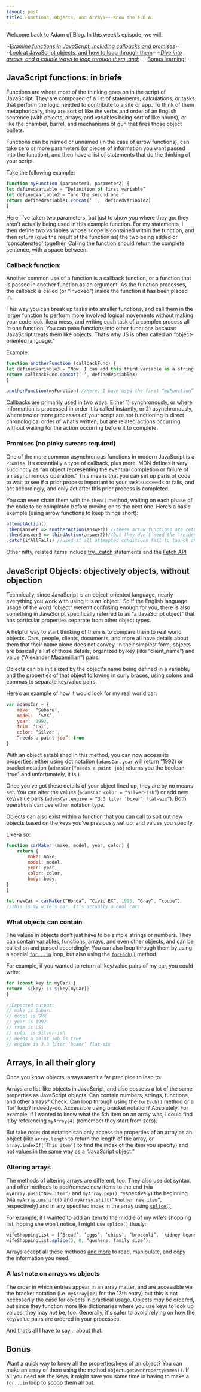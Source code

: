 ```yaml
---
layout: post
title: Functions, Objects, and Arrays---Know the F.O.A.
---
```

Welcome back to Adam of Blog. In this week’s episode, we will:


⋅⋅*[Examine functions in JavaScript, including callbacks and promises](#functions)⋅⋅
⋅⋅*[Look at JavaScript objects, and how to loop through them](#objects)⋅⋅
⋅⋅*[Dive into arrays, and a couple ways to loop through them, and:](#arrays)⋅⋅
⋅⋅*[Bonus learning!](#bonus)⋅⋅



## JavaScript functions: in brief~~s~~

<a name="functions"></a>

Functions are where most of the thinking goes on in the script of JavaScript. They are composed of a list of statements, calculations, or tasks that perform the logic needed to contribute to a site or app. To think of them metaphorically, they are sort of like the verbs and order of an English sentence (with objects, arrays, and variables being sort of like nouns), or like the chamber, barrel, and mechanisms of gun that fires those object bullets. 

Functions can be named or unnamed (in the case of arrow functions), can take zero or more parameters (or pieces of information you want passed into the function), and then have a list of statements that do the thinking of your script.

Take the following example:

```javascript
function myFunction (parameter1, parameter2) {
let definedVariable = “Definition of first variable”
let definedVariable2 = “and the second one.”
return definedVariable1.concat(‘ ‘,  definedVariable2)
}
```

Here, I’ve taken two parameters, but just to show you where they go: they aren’t actually being used in this example function. For my statements, I then define two variables whose scope is contained within the function, and then return (give the result of the function as) the two being added or 'concatenated' together. Calling the function should return the complete sentence, with a space between.


### Callback function: 

Another common use of a function is a callback function, or a function that is passed in another function as an argument. As the function processes, the callback is called (or “invoked”) inside the function it has been placed in. 

This way you can break up tasks into smaller functions, and call them in the larger function to perform more involved logical movements without making your code look like a mess, and writing each task of a complex process all in one function. You can pass functions into other functions because JavaScript treats them like objects. That’s why JS is often called an “object-oriented language.”

Example:

```javascript
function anotherFunction (callbackFunc) {
let definedVariable3 = “Now, I can add this third variable as a string to the other two in this new function by calling the myFunction again.”
return callbackFunc.concat(‘ ‘, definedVariable3)
}

anotherFunction(myFunction) //Here, I have used the first “myFunction” as a callback inside of the “anotherFunction” function.
```

Callbacks are primarily used in two ways. Either 1) synchronously, or where information is processed in order it is called instantly, or 2) asynchronously, where two or more processes of your script are not functioning in direct chronological order of what’s written, but are related actions occurring without waiting for the action occurring before it to complete. 


### Promises (no pinky swears required)

One of the more common asynchronous functions in modern JavaScript is a `Promise`. It’s essentially a type of callback, plus more. MDN defines it very succinctly as “an object representing the eventual completion or failure of an asynchronous operation.”  This means that you can set up parts of code to wait to see if a prior process important to your task succeeds or fails, and act accordingly, and only act after this prior process is completed.

You can even chain them with the `then()` method, waiting on each phase of the code to be completed before moving on to the next one.  Here’s a basic example (using arrow functions to keep things short):

```javascript
attemptAction()
.then(answer => anotherAction(answer)) //these arrow functions are returning results, 
.then(answer2 => thirdAction(answer2))//but they don’t need the ‘return’ keyword.
.catch(ifAllFails) //used if all attempted conditions fail to launch another callback function
```

Other nifty, related items include [try...catch](https://developer.mozilla.org/en-US/docs/Web/JavaScript/Reference/Statements/try...catch) statements and the [Fetch API](https://developer.mozilla.org/en-US/docs/Web/API/Fetch_API)


<a name="objects"></a>

## JavaScript Objects: objectively objects, without objection

Technically, since JavaScript is an object-oriented language, nearly everything you work with using it is an ‘object.’ So if the English language usage of the word “object” weren’t confusing enough for you, there is also something in JavaScript specifically referred to as “a JavaScript object” that has particular properties separate from other object types.

A helpful way to start thinking of them is to compare them to real world objects. Cars, people, clients, documents, and more all have details about them that their name alone does not convey. In their simplest form, objects are basically a list of those details, organized by key (like “client_name”) and value (“Alexander Maxamillian”) pairs. 

Objects can be initialized by the object's name being defined in a variable, and the properties of that object following in curly braces, using colons and commas to separate key/value pairs.

Here’s an example of how it would look for my real world car:

```javascript
var adamsCar = {
	make:  ‘Subaru’,
	model:  ‘SVX’,
	year:  1992,
	trim: ‘LSi’,
	color: ‘Silver’,
	“needs a paint job”: true
}
```

With an object established in this method, you can now access its properties, either using dot notation (`adamsCar.year` will return “1992) or bracket notation (`adamsCar[“needs a paint job`] returns you the boolean ‘true’, and unfortunately, it is.)  

Once you’ve got these details of your object lined up, they are by no means set. You can alter the values (`adamsCar.color = “Silver-ish”`) or add new key/value pairs (`adamsCar.engine = “3.3 liter ‘boxer’ flat-six”`). Both operations can use either notation type. 

Objects can also exist within a function that you can call to spit out new objects based on the keys you’ve previously set up, and values you specify.

Like-a so:

```javascript
function carMaker (make, model, year, color) {
	return {
		make: make,
		model: model,
		year: year,
		color: color,
		body: body,
}
} 

let newCar = carMaker(“Honda”, “Civic EX”, 1995, “Gray”, “coupe”) 
//This is my wife’s car. It’s actually a cool car!
```

### What objects can contain

The values in objects don’t just have to be simple strings or numbers. They can contain variables, functions, arrays, and even other objects, and can be called on and parsed accordingly. You can also loop through them by using a special [`for...in`](https://developer.mozilla.org/en-US/docs/Web/JavaScript/Reference/Statements/for...in) loop, but also using the [`forEach()`](https://developer.mozilla.org/en-US/docs/Web/JavaScript/Reference/Global_Objects/Array/forEach) method.

For example, if you wanted to return all key/value pairs of my car, you could write:

```javascript
for (const key in myCar) {
return `${key} is ${key[myCar]}`
}

//Expected output:
// make is Subaru
// model is SVX
// year is 1992
// trim is LSi
// color is Silver-ish
// needs a paint job is true
// engine is 3.3 liter ‘boxer’ flat-six
```

<a name="arrays"></a>

## Arrays, in all their glory

Once you know objects, arrays aren’t a far precipice to leap to.

Arrays are list-like objects in JavaScript, and also possess a lot of the same properties as JavaScript objects. Can contain numbers, strings, functions, and other arrays? Check. Can loop through using the `forEach()` method or a ‘for’ loop? Indeedy-do. Accessible using bracket notation? Absolutely. For example, if I wanted to know what the 5th item on an array was, I could find it by referencing `myArray[4]` (remember they start from zero).  

But take note: dot notation can only access the properties of an array as an object (like `array.length` to return the length of the array, or `array.indexOf(‘This item’)` to find the index of the item you specify) and not values in the same way as a “JavaScript object.”

### Altering arrays

The methods of altering arrays are different, too. They also use dot syntax, and offer methods to add/remove new items to the end (via `myArray.push(“New item”)` and `myArray.pop()`, respectively) the beginning (via `myArray.unshift()` and `myArray.shift(“Another new item”`, respectively) and in any specified index in the array using [`splice()`](https://developer.mozilla.org/en-US/docs/Web/JavaScript/Reference/Global_Objects/Array/splice).

For example, if I wanted to add an item to the middle of my wife’s shopping list, hoping she won’t notice, I might use `splice()` thusly:

```javascript
wifeShoppingList = [‘Bread’, ‘eggs’, ‘chips’, ‘broccoli’, ‘kidney beans’, ‘blueberries’, ‘diced tomatoes’];
wifeShoppingList.splice(3, 0, ‘gushers, family size’);
``` 

Arrays accept all these methods [and more](https://developer.mozilla.org/en-US/docs/Web/JavaScript/Reference/Global_Objects/Array) to read, manipulate, and copy the information you need.

### A last note on arrays vs objects

The order in which entries appear in an array matter, and are accessible via the bracket notation (i.e. `myArray[12]` for the 13th entry) but this is not necessarily the case for objects in practical usage. Objects <em>may</em> be ordered, but since they function more like dictionaries where you use keys to look up values, they may <em>not</em> be, too. Generally, it's safer to avoid relying on how the key/value pairs are ordered in your processes.

And that’s all I have to say... about that.

<a name="bonus"></a>


## Bonus

Want a quick way to know all the properties/keys of an object? You can make an array of them using the method `object.getOwnPropertyNames()`. If all you need are the keys, it might save you some time in having to make a `for...in` loop to scoop them all out.

